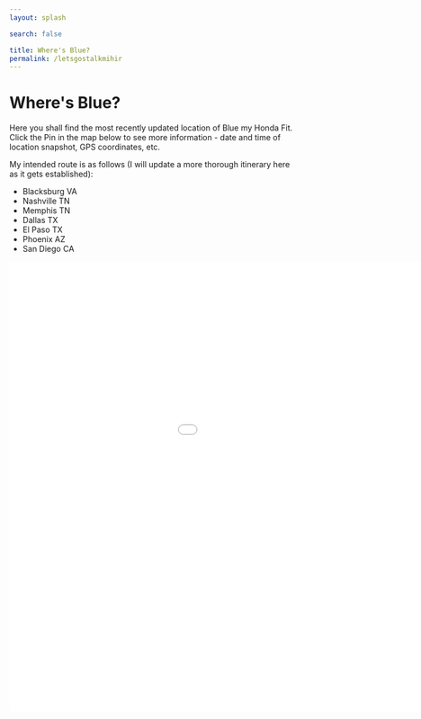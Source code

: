 ```yaml
---
layout: splash

search: false

title: Where's Blue? 
permalink: /letsgostalkmihir
---
```


# Where's Blue?

Here you shall find the most recently updated location of Blue my Honda Fit. Click the Pin in the map below to see more information - date and time of location snapshot, GPS coordinates, etc. 

My intended route is as follows (I will update a more thorough itinerary here as it gets established):
- Blacksburg VA
- Nashville TN
- Memphis TN
- Dallas TX
- El Paso TX
- Phoenix AZ
- San Diego CA

<p align="center">
    <iframe name="fmeeframe" style="width: 1200px; height: 800px" frameborder="0" scrolling="no" marginheight="0" marginwidth="0" src="//www.followmee.com/maps.aspx?key=0e9b2deaf825b3370a4e7fe1cf4f341d&username=orangesapples&type=2&deviceid=12452254&function=currentfordevice&rt=1"></iframe>
</p>
